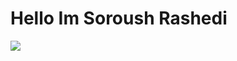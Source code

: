 
<h1 class="text">Hello Im Soroush Rashedi</h1>

<img src="https://buffer.com/library/content/images/size/w1200/2023/10/free-images.jpg">
